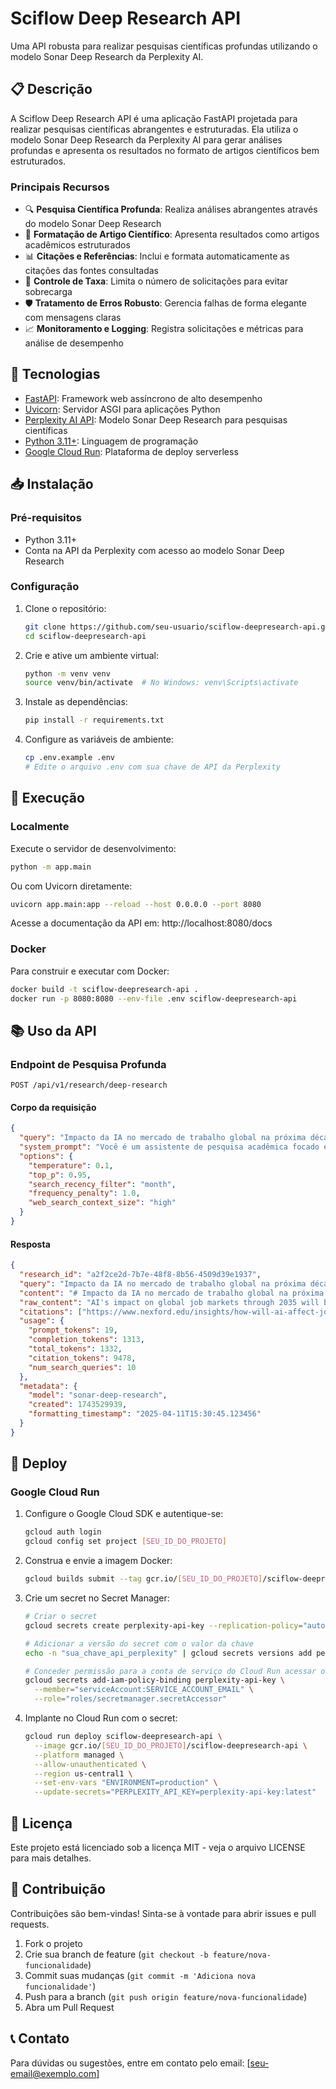 # Sciflow Deep Research API

Uma API robusta para realizar pesquisas científicas profundas utilizando o modelo Sonar Deep Research da Perplexity AI.

## 📋 Descrição

A Sciflow Deep Research API é uma aplicação FastAPI projetada para realizar pesquisas científicas abrangentes e estruturadas. Ela utiliza o modelo Sonar Deep Research da Perplexity AI para gerar análises profundas e apresenta os resultados no formato de artigos científicos bem estruturados.

### Principais Recursos

- 🔍 **Pesquisa Científica Profunda**: Realiza análises abrangentes através do modelo Sonar Deep Research
- 📝 **Formatação de Artigo Científico**: Apresenta resultados como artigos acadêmicos estruturados
- 📊 **Citações e Referências**: Inclui e formata automaticamente as citações das fontes consultadas
- 🔄 **Controle de Taxa**: Limita o número de solicitações para evitar sobrecarga
- 🛡️ **Tratamento de Erros Robusto**: Gerencia falhas de forma elegante com mensagens claras
- 📈 **Monitoramento e Logging**: Registra solicitações e métricas para análise de desempenho

## 🚀 Tecnologias

- [FastAPI](https://fastapi.tiangolo.com/): Framework web assíncrono de alto desempenho
- [Uvicorn](https://www.uvicorn.org/): Servidor ASGI para aplicações Python
- [Perplexity AI API](https://docs.perplexity.ai/): Modelo Sonar Deep Research para pesquisas científicas
- [Python 3.11+](https://www.python.org/): Linguagem de programação
- [Google Cloud Run](https://cloud.google.com/run): Plataforma de deploy serverless

## 📥 Instalação

### Pré-requisitos

- Python 3.11+
- Conta na API da Perplexity com acesso ao modelo Sonar Deep Research

### Configuração

1. Clone o repositório:
    ```bash
    git clone https://github.com/seu-usuario/sciflow-deepresearch-api.git
    cd sciflow-deepresearch-api
    ```

2. Crie e ative um ambiente virtual:
    ```bash
    python -m venv venv
    source venv/bin/activate  # No Windows: venv\Scripts\activate
    ```

3. Instale as dependências:
    ```bash
    pip install -r requirements.txt
    ```

4. Configure as variáveis de ambiente:
    ```bash
    cp .env.example .env
    # Edite o arquivo .env com sua chave de API da Perplexity
    ```

## 🏃 Execução

### Localmente

Execute o servidor de desenvolvimento:

```bash
python -m app.main
```

Ou com Uvicorn diretamente:

```bash
uvicorn app.main:app --reload --host 0.0.0.0 --port 8080
```

Acesse a documentação da API em: http://localhost:8080/docs

### Docker

Para construir e executar com Docker:

```bash
docker build -t sciflow-deepresearch-api .
docker run -p 8080:8080 --env-file .env sciflow-deepresearch-api
```

## 📚 Uso da API

### Endpoint de Pesquisa Profunda

```http
POST /api/v1/research/deep-research
```

#### Corpo da requisição

```json
{
  "query": "Impacto da IA no mercado de trabalho global na próxima década",
  "system_prompt": "Você é um assistente de pesquisa acadêmica focado em produzir análises científicas profundas...",
  "options": {
    "temperature": 0.1,
    "top_p": 0.95,
    "search_recency_filter": "month",
    "frequency_penalty": 1.0,
    "web_search_context_size": "high"
  }
}
```

#### Resposta

```json
{
  "research_id": "a2f2ce2d-7b7e-48f8-8b56-4509d39e1937",
  "query": "Impacto da IA no mercado de trabalho global na próxima década",
  "content": "# Impacto da IA no mercado de trabalho global na próxima década\n\n**ID do Artigo**: a2f2ce2d...",
  "raw_content": "AI's impact on global job markets through 2035 will be profound...",
  "citations": ["https://www.nexford.edu/insights/how-will-ai-affect-jobs", ...],
  "usage": {
    "prompt_tokens": 19,
    "completion_tokens": 1313,
    "total_tokens": 1332,
    "citation_tokens": 9478,
    "num_search_queries": 10
  },
  "metadata": {
    "model": "sonar-deep-research",
    "created": 1743529939,
    "formatting_timestamp": "2025-04-11T15:30:45.123456"
  }
}
```

## 🚢 Deploy

### Google Cloud Run

1. Configure o Google Cloud SDK e autentique-se:
    ```bash
    gcloud auth login
    gcloud config set project [SEU_ID_DO_PROJETO]
    ```

2. Construa e envie a imagem Docker:
    ```bash
    gcloud builds submit --tag gcr.io/[SEU_ID_DO_PROJETO]/sciflow-deepresearch-api
    ```

3. Crie um secret no Secret Manager:
    ```bash
    # Criar o secret
    gcloud secrets create perplexity-api-key --replication-policy="automatic"
    
    # Adicionar a versão do secret com o valor da chave
    echo -n "sua_chave_api_perplexity" | gcloud secrets versions add perplexity-api-key --data-file=-
    
    # Conceder permissão para a conta de serviço do Cloud Run acessar o secret
    gcloud secrets add-iam-policy-binding perplexity-api-key \
      --member="serviceAccount:SERVICE_ACCOUNT_EMAIL" \
      --role="roles/secretmanager.secretAccessor"
    ```

4. Implante no Cloud Run com o secret:
    ```bash
    gcloud run deploy sciflow-deepresearch-api \
      --image gcr.io/[SEU_ID_DO_PROJETO]/sciflow-deepresearch-api \
      --platform managed \
      --allow-unauthenticated \
      --region us-central1 \
      --set-env-vars "ENVIRONMENT=production" \
      --update-secrets="PERPLEXITY_API_KEY=perplexity-api-key:latest"
    ```

## 📝 Licença

Este projeto está licenciado sob a licença MIT - veja o arquivo LICENSE para mais detalhes.

## 🤝 Contribuição

Contribuições são bem-vindas! Sinta-se à vontade para abrir issues e pull requests.

1. Fork o projeto
2. Crie sua branch de feature (`git checkout -b feature/nova-funcionalidade`)
3. Commit suas mudanças (`git commit -m 'Adiciona nova funcionalidade'`)
4. Push para a branch (`git push origin feature/nova-funcionalidade`)
5. Abra um Pull Request

## 📞 Contato

Para dúvidas ou sugestões, entre em contato pelo email: [seu-email@exemplo.com]